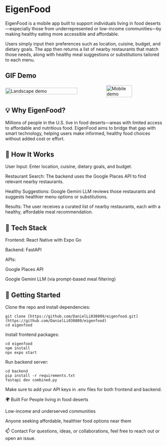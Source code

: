 # EigenFood
EigenFood is a mobile app built to support individuals living in food deserts—especially those from underrepresented or low-income communities—by making healthy eating more accessible and affordable.

Users simply input their preferences such as location, cuisine, budget, and dietary goals. The app then returns a list of nearby restaurants that match those needs, along with healthy meal suggestions or substitutions tailored to each menu.

## GIF Demo

<p style="display: flex; align-items: center; gap: 1rem;">
  <img
    src="https://github.com/user-attachments/assets/df597f76-2381-4eb8-a17b-8e9ab80a9a57"
    alt="Landscape demo"
    width="75%"
  />
  <img
    src="https://github.com/user-attachments/assets/e4ec3379-3a35-46ae-b4e6-6eec60523b15"
    alt="Mobile demo"
    width="45%"
  />
</p>


## 💡 Why EigenFood?
Millions of people in the U.S. live in food deserts—areas with limited access to affordable and nutritious food. EigenFood aims to bridge that gap with smart technology, helping users make informed, healthy food choices without added cost or effort.

## 🔧 How It Works
User Input: Enter location, cuisine, dietary goals, and budget.

Restaurant Search: The backend uses the Google Places API to find relevant nearby restaurants.

Healthy Suggestions: Google Gemini LLM reviews those restaurants and suggests healthier menu options or substitutions.

Results: The user receives a curated list of nearby restaurants, each with a healthy, affordable meal recommendation.

## 🧰 Tech Stack
Frontend: React Native with Expo Go

Backend: FastAPI

APIs:

Google Places API

Google Gemini LLM (via prompt-based meal filtering)

## 🚀 Getting Started
Clone the repo and install dependencies:

```
git clone [https://github.com/DanielLi030809/eigenfood.git](https://github.com/DanielLi030809/eigenfood)
cd eigenfood
```

Install frontend packages:

```
cd eigenfood
npm install
npx expo start
```

Run backend server:

```
cd backend
pip install -r requirements.txt
fastapi dev combined.py
```
Make sure to add your API keys in .env files for both frontend and backend.

🌍 Built For
People living in food deserts

Low-income and underserved communities

Anyone seeking affordable, healthier food options near them

📫 Contact
For questions, ideas, or collaborations, feel free to reach out or open an issue.
